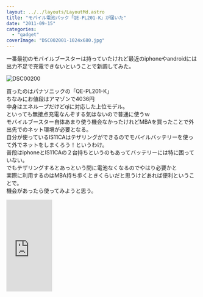 ```yaml
---
layout: ../../layouts/LayoutMd.astro
title: "モバイル電池パック「QE-PL201-K」が届いた"
date: "2011-09-15"
categories: 
  - "gadget"
coverImage: "DSC002001-1024x680.jpg"
---
```


一番最初のモバイルブースターは持っていたけれど最近のiphoneやandroidには出力不足で充電できないということで新調してみた。

![](/archive/images/DSC002001-1024x680.jpg "DSC00200")


買ったのはパナソニックの「QE-PL201-K」  
ちなみにお値段はアマゾンで4036円  
中身はエネループだけどqiに対応した上位モデル。  
といっても無接点充電なんぞする気はないので普通に使うｗ  
モバイルブースター自体あまり使う機会なかったけれどMBAを買ったことで外出先でのネット環境が必要となる。  
自分が使っているIS11CAはテザリングができるのでモバイルバッテリーを使って外でネットをしまくろう！というわけ。  
普段はiphoneとIS11CAの２台持ちというのもあってバッテリーには特に困っていない。  
でもテザリングするとあっという間に電池なくなるのでやはり必要かと  
実際に利用するのはMBA持ち歩くときくらいだと思うけどあれば便利ということで。  
機会があったら使ってみようと思う。

<iframe style="width: 120px; height: 240px;" src="http://rcm-jp.amazon.co.jp/e/cm?lt1=_blank&amp;bc1=000000&amp;IS2=1&amp;bg1=FFFFFF&amp;fc1=000000&amp;lc1=0000FF&amp;t=mizuka123-22&amp;o=9&amp;p=8&amp;l=as4&amp;m=amazon&amp;f=ifr&amp;ref=ss_til&amp;asins=B0051R4EYU" frameborder="0" marginwidth="0" marginheight="0" scrolling="no" width="320" height="240"></iframe>
